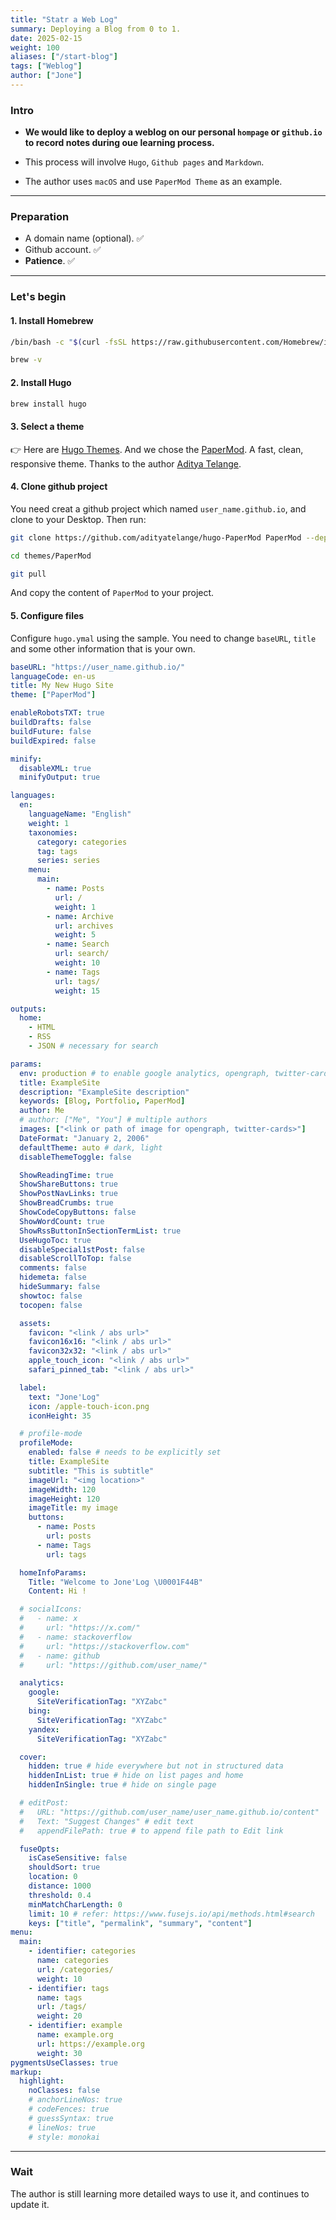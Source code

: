 ```yaml
---
title: "Statr a Web Log"
summary: Deploying a Blog from 0 to 1.
date: 2025-02-15
weight: 100
aliases: ["/start-blog"]
tags: ["Weblog"]
author: ["Jone"]
---
```


### Intro

- **We would like to deploy a weblog on our personal `hompage` or `github.io` to record notes during oue learning process.** 

- This process will involve `Hugo`, `Github pages` and `Markdown`.

- The author uses `macOS` and use `PaperMod Theme` as an example.


---

### Preparation

- A domain name (optional).	✅
- Github account.	✅
- **Patience**.	✅

---

### Let's begin

#### 1. Install Homebrew

```bash
/bin/bash -c "$(curl -fsSL https://raw.githubusercontent.com/Homebrew/install/HEAD/install.sh)"
```

```bash
brew -v
```

#### 2. Install Hugo

```bash
brew install hugo
```

#### 3. Select a theme

👉 Here are [Hugo Themes](https://themes.gohugo.io/).  And we chose the [PaperMod](https://themes.gohugo.io/themes/hugo-papermod/). A fast, clean, responsive theme. Thanks to the author  [Aditya Telange](https://github.com/adityatelange/).

#### 4. Clone github project

You need creat a github project which named `user_name.github.io`, and clone to your Desktop. Then run:

```bash
git clone https://github.com/adityatelange/hugo-PaperMod PaperMod --depth=1
```

```bash
cd themes/PaperMod
```

```bash
git pull
```

And copy the content of  `PaperMod` to your project. 

#### 5. Configure files

Configure `hugo.ymal` using the sample. You need to change `baseURL`, `title` and some other information that is your own.

```yaml
baseURL: "https://user_name.github.io/"
languageCode: en-us
title: My New Hugo Site
theme: ["PaperMod"]

enableRobotsTXT: true
buildDrafts: false
buildFuture: false
buildExpired: false

minify:
  disableXML: true
  minifyOutput: true

languages:
  en:
    languageName: "English"
    weight: 1
    taxonomies:
      category: categories
      tag: tags
      series: series
    menu:
      main:
        - name: Posts
          url: /
          weight: 1
        - name: Archive
          url: archives
          weight: 5
        - name: Search
          url: search/
          weight: 10
        - name: Tags
          url: tags/
          weight: 15

outputs:
  home:
    - HTML
    - RSS
    - JSON # necessary for search

params:
  env: production # to enable google analytics, opengraph, twitter-cards and schema.
  title: ExampleSite
  description: "ExampleSite description"
  keywords: [Blog, Portfolio, PaperMod]
  author: Me
  # author: ["Me", "You"] # multiple authors
  images: ["<link or path of image for opengraph, twitter-cards>"]
  DateFormat: "January 2, 2006"
  defaultTheme: auto # dark, light
  disableThemeToggle: false

  ShowReadingTime: true
  ShowShareButtons: true
  ShowPostNavLinks: true
  ShowBreadCrumbs: true
  ShowCodeCopyButtons: false
  ShowWordCount: true
  ShowRssButtonInSectionTermList: true
  UseHugoToc: true
  disableSpecial1stPost: false
  disableScrollToTop: false
  comments: false
  hidemeta: false
  hideSummary: false
  showtoc: false
  tocopen: false

  assets:
    favicon: "<link / abs url>"
    favicon16x16: "<link / abs url>"
    favicon32x32: "<link / abs url>"
    apple_touch_icon: "<link / abs url>"
    safari_pinned_tab: "<link / abs url>"

  label:
    text: "Jone'Log"
    icon: /apple-touch-icon.png
    iconHeight: 35

  # profile-mode
  profileMode:
    enabled: false # needs to be explicitly set
    title: ExampleSite
    subtitle: "This is subtitle"
    imageUrl: "<img location>"
    imageWidth: 120
    imageHeight: 120
    imageTitle: my image
    buttons:
      - name: Posts
        url: posts
      - name: Tags
        url: tags

  homeInfoParams:
    Title: "Welcome to Jone'Log \U0001F44B"
    Content: Hi !

  # socialIcons:
  #   - name: x
  #     url: "https://x.com/"
  #   - name: stackoverflow
  #     url: "https://stackoverflow.com"
  #   - name: github
  #     url: "https://github.com/user_name/"

  analytics:
    google:
      SiteVerificationTag: "XYZabc"
    bing:
      SiteVerificationTag: "XYZabc"
    yandex:
      SiteVerificationTag: "XYZabc"

  cover:
    hidden: true # hide everywhere but not in structured data
    hiddenInList: true # hide on list pages and home
    hiddenInSingle: true # hide on single page

  # editPost:
  #   URL: "https://github.com/user_name/user_name.github.io/content"
  #   Text: "Suggest Changes" # edit text
  #   appendFilePath: true # to append file path to Edit link

  fuseOpts:
    isCaseSensitive: false
    shouldSort: true
    location: 0
    distance: 1000
    threshold: 0.4
    minMatchCharLength: 0
    limit: 10 # refer: https://www.fusejs.io/api/methods.html#search
    keys: ["title", "permalink", "summary", "content"]
menu:
  main:
    - identifier: categories
      name: categories
      url: /categories/
      weight: 10
    - identifier: tags
      name: tags
      url: /tags/
      weight: 20
    - identifier: example
      name: example.org
      url: https://example.org
      weight: 30
pygmentsUseClasses: true
markup:
  highlight:
    noClasses: false
    # anchorLineNos: true
    # codeFences: true
    # guessSyntax: true
    # lineNos: true
    # style: monokai
```



---

### Wait

The author is still learning more detailed ways to use it, and continues to update it.
